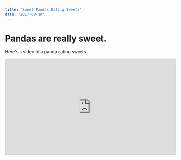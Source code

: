 ```yaml
---
title: "Sweet Pandas Eating Sweets"
date: "2017-08-10"
---
```


<h1>Pandas are really sweet.</h1>

Here's a video of a panda eating sweets.

<iframe width="560" height="315" src="https://www.youtube.com/embed/4n0xNbfJLR8" frameborder="0" allowfullscreen></iframe>
